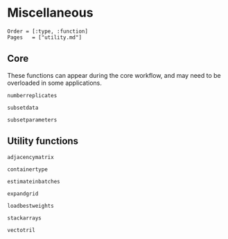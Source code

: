 # Miscellaneous

```@index
Order = [:type, :function]
Pages   = ["utility.md"]
```

## Core

These functions can appear during the core workflow, and may need to be
overloaded in some applications.

```@docs
numberreplicates

subsetdata

subsetparameters
```

## Utility functions

```@docs
adjacencymatrix

containertype

estimateinbatches

expandgrid

loadbestweights

stackarrays

vectotril
```
